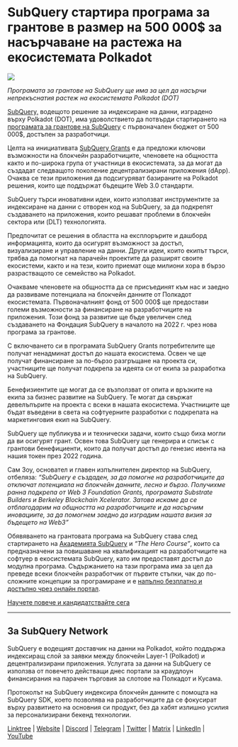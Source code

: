 # SubQuery стартира програма за грантове в размер на 500 000$ за насърчаване на растежа на екосистемата Polkadot

![](https://cdn-images-1.medium.com/max/800/1*LsQkybCuzuopypGKyKkPAA.png)

_Програмата за грантове на SubQuery ще има за цел да насърчи непрекъснатия растеж на екосистемата Polkadot (DOT)_

[SubQuery,](https://subquery.network/) водещото решение за индексиране на данни, изградено върху Polkadot (DOT), има удоволствието да потвърди стартирането на [програмата за грантове на SubQuery](https://subquery.network/grants) с първоначален бюджет от 500 000$, достъпен за разработчици.

Целта на инициативата [SubQuery Grants](https://subquery.network/grants) е да предложи ключови възможности на блокчейн разработчиците, членовете на общността както и по-широка група от участници в екосистемата, за да могат да създадат следващото поколение децентрализирани приложения (dApp). Очаква се тези приложения да подсигуряват базираните на Polkadot решения, които ще поддържат бъдещите Web 3.0 стандарти.

SubQuery търси иновативни идеи, които използват инструментите за индексиране на данни с отворен код на SubQuery, за да подкрепят създаването на приложения, които решават проблеми в блокчейн сектора или (DLT) технологията.

Предпочитат се решения в областта на експлорърите и дашборд информацията, които да осигурят възможност за достъп, визуализиране и управление на данни. Други идеи, които екипът търси, трябва да помогнат на парачейн проектите да разширят своите екосистеми, както и на тези, които приемат още милиони хора в бързо разрастващото се семейство на Polkadot.

Очакваме членовете на общността да се присъединят към нас и заедно да развиваме потенциала на блокчейн данните от Полкадот екосистемата. Първоначалният фонд от 500 000$ ще предостави големи възможности за финансиране на разработчиците на приложения. Този фонд за развитие ще бъде увеличен след създаването на Фондация SubQuery в началото на 2022 г. чрез нова програма за грантове.

С включването си в програмата SubQuery Grants потребителите ще получат ненадминат достъп до нашата екосистема. Освен че ще получат финансиране за по-бързо разгръщане на проекта си, участниците ще получат подкрепа за идеята си от екипа за разработка на SubQuery.

Бенефизиентите ще могат да се възползват от опита и връзките на екипа за бизнес развитие на SubQuery. Те могат да свържат девелъпърите на проекта с всеки в нашата екосистема. Участниците ще бъдат въведени в света на софтуерните разработки с подкрепата на маркетинговия екип на SubQuery.

SubQuery ще публикува и и технически задачи, които също биха могли да ви осигурят грант. Освен това SubQuery ще генерира и списък с грантови бенефициенти, които да получат достъп до генезис ивента на нашия токен през 2022 година.

Сам Зоу, основател и главен изпълнителен директор на SubQuery, отбеляза: _“SubQuery е създаден, за да помогне на разработчиците да отключат потенциала на блокчейн данните, лесно и бързо. Получихме ранна подкрепа от Web 3 Foundation Grants, програмата Substrate Builders и Berkeley Blockchain Xcelerator. Затова искаме да се отблагодарим на общността на разработчиците и да насърчим иновациите, за да помогнем заедно да изградим нашата визия за бъдещето на Web3”_

Обявяването на грантовата програма на SubQuery става след стартирането на [Академията SubQuery](https://subquery.medium.com/subquery-launches-the-subquery-academy-9505dc66a01) и _“The Hero Course”_, които са предназначени за повишаване на квалификацият на разработчиците на софтуер в екосистемата SubQuery, като им предоставят достъп до модулна програма. Съдържанието на тази програма има за цел да преведе всеки блокчейн разработчик от първите стъпки, чак до по-сложните концепции за програмиране и е [напълно безплатно и достъпно чрез онлайн портал](https://subquery.coassemble.com/unlock/dOKZW6O#/).

[Научете повече и кандидатствайте сега](https://subquery.network/grants)

---

## За SubQuery Network

SubQuery е водещият доставчик на данни на Polkadot, който поддържа индексиращ слой за заявки между блокчейн Layer-1 (Polkadot) и децентрализирани приложения. Услугата за данни на SubQuery се използва от повечето действащи днес портали за краудлоун финансирания на парачен търговия за слотове на Полкадот и Кусама.

Протоколът на SubQuery индексира блокчейн данните с помощта на SubQuery SDK, което позволява на разработчиците да се фокусират върху развитието на основния си продукт, без да хабят излишно усилия за персонализирани бекенд технологии.

[Linktree](https://linktr.ee/subquerynetwork) | [Website](https://subquery.network/) | [Discord](https://discord.com/invite/78zg8aBSMG) | [Telegram](https://t.me/subquerynetwork) | [Twitter](https://twitter.com/subquerynetwork) | [Matrix](https://matrix.to/#/#subquery:matrix.org) | [LinkedIn](https://www.linkedin.com/company/subquery) | [YouTube](https://www.youtube.com/channel/UCi1a6NUUjegcLHDFLr7CqLw)
